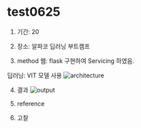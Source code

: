 # test0625
 
1. 기간: 20

2. 장소: 알파코 딥러닝 부트캠프

3. method
웹: flask 구현하여 Servicing 하였음. 

딥러닝: VIT 모델 사용 
![architecture](https://github.com/nurungee22/test0625/assets/144978032/fcf2c486-ec26-4dcd-9da6-36f956898f27)

4. 결과
![output](https://github.com/nurungee22/test0625/assets/144978032/4e30f085-3738-4f6a-8a43-6ea325b54470)

6. reference
   
8. 고찰 

